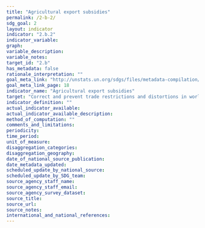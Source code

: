 ```yaml
---
title: "Agricultural export subsidies"
permalink: /2-b-2/
sdg_goal: 2
layout: indicator
indicator: "2.b.2"
indicator_variable: 
graph: 
variable_description: 
variable_notes: 
target_id: "2.b"
has_metadata: false
rationale_interpretation: ""
goal_meta_link: "http://unstats.un.org/sdgs/files/metadata-compilation/Metadata-Goal-2.pdf"
goal_meta_link_page: 18
indicator_name: "Agricultural export subsidies"
target: "Correct and prevent trade restrictions and distortions in world agricultural markets, including through the parallel elimination of all forms of agricultural export subsidies and all export measures with equivalent effect, in accordance with the mandate of the Doha Development Round."
indicator_definition: ""
actual_indicator_available: 
actual_indicator_available_description: 
method_of_computation: ""
comments_and_limitations: 
periodicity: 
time_period: 
unit_of_measure: 
disaggregation_categories: 
disaggregation_geography: 
date_of_national_source_publication: 
date_metadata_updated: 
scheduled_update_by_national_source: 
scheduled_update_by_SDG_team: 
source_agency_staff_name: 
source_agency_staff_email: 
source_agency_survey_dataset: 
source_title: 
source_url: 
source_notes: 
international_and_national_references: 
---
```


